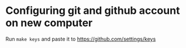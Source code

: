 Configuring git and github account on new computer
======================

Run `make keys` and paste it to https://github.com/settings/keys
